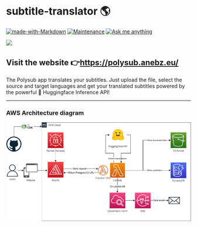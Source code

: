 # subtitle-translator 🌎

[![made-with-Markdown](https://img.shields.io/badge/Made%20with-Markdown-1f425f.svg)](http://commonmark.org)
[![Maintenance](https://img.shields.io/badge/Maintained%3F-yes-green.svg)](https://GitHub.com/anebz/polysub/graphs/commit-activity)
[![Ask me anything](https://img.shields.io/badge/Ask%20me-anything-1abc9c.svg)](https://www.twitter.com/anebzt)

![ ](https://polyglotclub.com/img/home_pg/polyglot-club-homepage-md.png)

## Visit the website 👉https://polysub.anebz.eu/

The Polysub app translates your subtitles. Just upload the file, select the source and target languages and get your translated subtitles powered by the powerful 🤗 Huggingface Inference API!

---

### AWS Architecture diagram

![ ](polysub-architecture.png)

